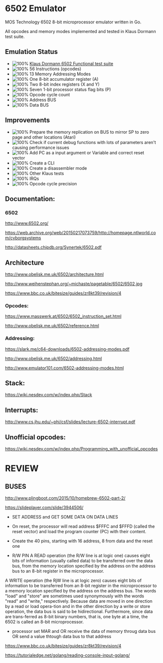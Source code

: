 # 6502 Emulator

MOS Technology 6502 8-bit microprocessor emulator written in Go.

All opcodes and memory modes implemented and tested in Klaus Dormann test suite.

## Emulation Status

* ![100%](https://progress-bar.dev/100) [Klaus Dormann 6502 Functional test suite](https://github.com/Klaus2m5/6502_65C02_functional_tests)
* ![100%](https://progress-bar.dev/100) 56 Instructions (opcodes)
* ![100%](https://progress-bar.dev/100) 13 Memory Addressing Modes
* ![100%](https://progress-bar.dev/100) One 8-bit accumulator register (A)
* ![100%](https://progress-bar.dev/100) Two 8-bit index registers (X and Y)
* ![100%](https://progress-bar.dev/100) Seven 1-bit processor status flag bits (P)
* ![100%](https://progress-bar.dev/100) Opcode cycle count
* ![100%](https://progress-bar.dev/100) Address BUS
* ![100%](https://progress-bar.dev/100) Data BUS


## Improvements

* ![100%](https://progress-bar.dev/0) Prepare the memory replication on BUS to mirror SP to zero page and other locations (Atari)
* ![100%](https://progress-bar.dev/0) Check if current debug functions with lots of parameters aren't causing performance issues
* ![100%](https://progress-bar.dev/0) Add PC as a input argument or Variable and correct reset vector
* ![100%](https://progress-bar.dev/0) Create a CLI
* ![100%](https://progress-bar.dev/0) Create a disassembler mode
* ![100%](https://progress-bar.dev/0) Other Klaus tests
* ![100%](https://progress-bar.dev/0) IRQs
* ![100%](https://progress-bar.dev/0) Opcode cycle precision


## Documentation:

### 6502

http://www.6502.org/

https://web.archive.org/web/20150217073759/http://homepage.ntlworld.com/cyborgsystems

http://datasheets.chipdb.org/Synertek/6502.pdf

## Architecture

http://www.obelisk.me.uk/6502/architecture.html

http://www.weihenstephan.org/~michaste/pagetable/6502/6502.jpg

https://www.bbc.co.uk/bitesize/guides/zr8kt39/revision/4


### Opcodes:

https://www.masswerk.at/6502/6502_instruction_set.html

http://www.obelisk.me.uk/6502/reference.html

### Addressing:

https://slark.me/c64-downloads/6502-addressing-modes.pdf

http://www.obelisk.me.uk/6502/addressing.html

http://www.emulator101.com/6502-addressing-modes.html

## Stack:

https://wiki.nesdev.com/w/index.php/Stack

## Interrupts:

http://www.cs.jhu.edu/~phi/csf/slides/lecture-6502-interrupt.pdf

## Unofficial opcodes:

https://wiki.nesdev.com/w/index.php/Programming_with_unofficial_opcodes


# REVIEW

## BUSES

http://www.plingboot.com/2015/10/homebrew-6502-part-2/

https://slideplayer.com/slide/3944506/

* SET ADDRESS and GET SOME DATA ON DATA LINES

* On reset, the processor will read address $FFFC and $FFFD (called the reset vector) and load the program counter (PC) with their content. 

* Create the 40 pins, starting with 16 address, 8 from data and the reset one

* R/W PIN
A READ operation (the R/W line is at logic one) causes eight bits of information (usually called data) to be transferred over the data bus, from the memory location specified by the address on the address bus to an 8-bit register in the microprocessor.

A WRITE operation (the RjW line is at logic zero) causes eight bits of information to be transferred from an 8-bit register in the microprocessor to a  memory location specified by the address on the address bus. The words "load" and "store" are sometimes used synonymously with the words "read" and "write," respectively. Because data are moved in one direction by a read or load opera-tion and in the other direction by a write or store operation, the data bus is said to be hidirectional. Furthermore, since data are trans-ferred as 8-bit binary numbers, that is, one byte at a time, the 6502 is called an 8-bit microprocessor.

* processor set MAR and OR receive the data of memory throug data bus OR send a value thtough data bus to that address

https://www.bbc.co.uk/bitesize/guides/zr8kt39/revision/4

https://tutorialedge.net/golang/reading-console-input-golang/





 

